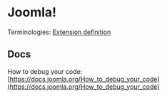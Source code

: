 # Joomla!

Terminologies:
[Extension definition](https://docs.joomla.org/Special:MyLanguage/extension)

## Docs

How to debug your code: [https://docs.joomla.org/How_to_debug_your_code](https://docs.joomla.org/How_to_debug_your_code)